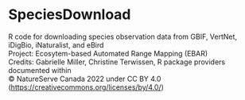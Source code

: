 # SpeciesDownload
R code for downloading species observation data from GBIF, VertNet, iDigBio, iNaturalist, and eBird<br>
Project: Ecosytem-based Automated Range Mapping (EBAR)<br>
Credits: Gabrielle Miller, Christine Terwissen, R package providers documented within<br>
© NatureServe Canada 2022 under CC BY 4.0 (https://creativecommons.org/licenses/by/4.0/)
